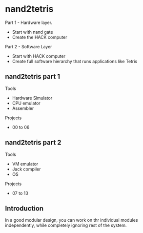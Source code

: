 # nand2tetris

Part 1 - Hardware layer.

- Start with nand gate
- Create the HACK computer

Part 2 - Software Layer

- Start with HACK computer
- Create full software hierarchy that runs applications like Tetris

## nand2tetris part 1

Tools

- Hardware Simulator
- CPU emulator
- Assembler

Projects

- 00 to 06

## nand2tetris part 2

Tools

- VM emulator
- Jack compiler
- OS

Projects

- 07 to 13

## Introduction

In a good modular design, you can work on thr individual modules independently, while completely
ignoring rest of the system.
